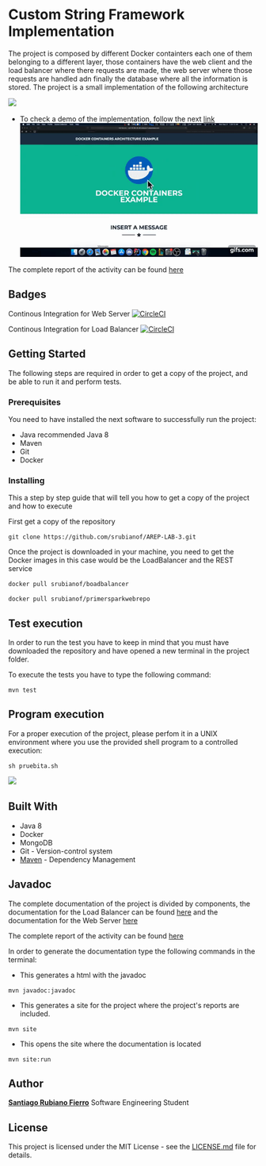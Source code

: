 # Custom String Framework Implementation
The project is composed by different Docker containters each one of them belonging to a different layer, those containers have the web client and the load balancer where there requests are made, the web server where those requests are handled adn finally the database where all the information is stored. The project is a small implementation of the following architecture

![](https://cdn.discordapp.com/attachments/748398289514397717/757774492146729020/Screen_Shot_2020-09-21_at_8.25.14_PM.png)

* To check a demo of the implementation, follow the next [link](https://youtu.be/euR5w0nvFPI)
![](img/gif.gif)

The complete report of the activity can be found [here](https://www.overleaf.com/read/fhfwhqcftkhm)

## Badges
Continous Integration for Web Server [![CircleCI](https://circleci.com/gh/circleci/circleci-docs.svg?style=svg)](https://circleci.com/gh/srubianof/arep-webserver)

Continous Integration for Load Balancer [![CircleCI](https://circleci.com/gh/circleci/circleci-docs.svg?style=svg)](https://circleci.com/gh/srubianof/arep-loadbalancer)
## Getting Started
The following steps are required in order to get a copy of the project, and be able to run it and perform tests.
### Prerequisites
You need to have installed the next software to successfully run the project:

* Java recommended Java 8
* Maven
* Git
* Docker
### Installing
This a step by step guide that will tell you how to get a copy of the project and how to execute
        
First get a copy of the repository
```
git clone https://github.com/srubianof/AREP-LAB-3.git
```
Once the project is downloaded in your machine, you need to get the Docker images in this case would be the LoadBalancer and the REST service
```
docker pull srubianof/boadbalancer
```
```
docker pull srubianof/primersparkwebrepo
```

## Test execution
 In order to run the test you have to keep in mind that you must have downloaded the repository and have opened a new terminal in the project folder.
 
 To execute the tests you have to type the following command:
 
 ```
mvn test
```
## Program execution
For a proper execution of the project, please perfom it in a UNIX environment where you use the provided shell program to a controlled execution:

```
sh pruebita.sh
```

![](https://media.discordapp.net/attachments/748398289514397717/757791056619372655/carbon.png)

## Built With
* Java 8
* Docker
* MongoDB
* Git - Version-control system
* [Maven](https://maven.apache.org) - Dependency Management
## Javadoc

The complete documentation of the project is divided by components, the documentation for the Load Balancer can be found [here](https://github.com/srubianof/AREP-LAB-5/tree/master/Docs/LoadBalancer) and the documentation for the Web Server [here](https://github.com/srubianof/AREP-LAB-5/tree/master/Docs/WebServer)

The complete report of the activity can be found [here](https://github.com/srubianof/AREP-LAB-3/blob/master/AREP_LAB_3.pdf)


In order to generate the documentation type the following commands in the terminal:
* This generates a html with the javadoc
```
mvn javadoc:javadoc
```

* This generates a site for the project where the project's reports are included.
```
mvn site
```
* This opens the site where the documentation is located
```
mvn site:run
```

## Author

[**Santiago Rubiano Fierro**](https://github.com/srubianof) Software Engineering Student

## License

 This project is licensed under the MIT License - see the [LICENSE.md](https://github.com/srubianof/AREP-LAB-1/blob/master/LICENSE) file for details.
